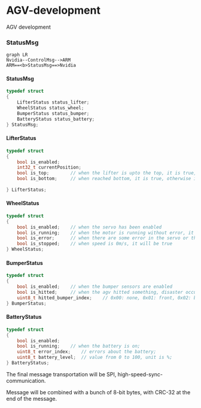 # AGV-development
AGV development
### StatusMsg

```mermaid
graph LR
Nvidia--ControlMsg-->ARM
ARM==<b>StatusMsg==>Nvidia
```



#### StatusMsg

```c
typedef struct
{
    LifterStatus status_lifter;
    WheelStatus status_wheel;
    BumperStatus status_bumper;
    BatteryStatus status_battery;
} StatusMsg;
```



#### LifterStatus

```c
typedef struct
{
    bool is_enabled;
    int32_t currentPosition;
    bool is_top;		// when the lifter is upto the top, it is true, otherwise it's false
    bool is_bottom;		// when reached bottom, it is true, otherwise it's false
    
} LifterStatus;
```



#### WheelStatus

```c
typedef struct
{
    bool is_enabled;	// when the servo has been enabled
    bool is_running;	// when the motor is running without error, it will be true
    bool is_error;		// when there are some error in the servo or the motor, it will be true
    bool is_stopped;	// when speed is 0m/s, it will be true
} WheelStatus;
```



#### BumperStatus

```c
typedef struct
{
    bool is_enabled;	// when the bumper sensors are enabled
    bool is_hitted;		// when the agv hitted something, disaster occurs
    uint8_t hitted_bumper_index;	// 0x00: none, 0x01: front, 0x02: back, 0x04: left, 0x08: right
} BumperStatus;
```



#### BatteryStatus

```c
typedef struct
{
    bool is_enabled;
    bool is_running;	// when the battery is on;
    uint8_t error_index;	// errors about the battery;
    uint8_t battery_level;	// value from 0 to 100, unit is %;
} BatteryStatus;
```







The final message transportation will be SPI, high-speed-sync-communication.

Message will be combined with a bunch of 8-bit bytes, with CRC-32 at the end of the message.
